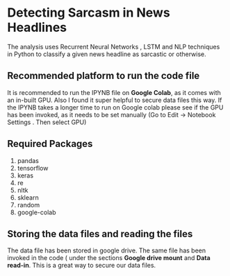 # Detecting Sarcasm in News Headlines
The analysis uses Recurrent Neural Networks , LSTM and NLP techniques in Python to classify a given news headline as sarcastic or otherwise. 

## **Recommended platform to run the code file**

It is recommended to run the IPYNB file on **Google Colab**, as it comes with an in-built GPU. Also I found it super helpful to secure data files this way. If the IPYNB takes a longer time to run on Google colab please see if the GPU has been invoked, as it needs to be set manually (Go to Edit -> Notebook Settings . Then select GPU) 

## **Required Packages**
1. pandas 
2. tensorflow 
3. keras
4. re
5. nltk
6. sklearn
7. random
8. google-colab

## **Storing the data files and reading the files**

The data file has been stored in google drive. The same file has been invoked in the code ( under the sections **Google drive mount** and **Data read-in**. This is a great way to secure our data files.

